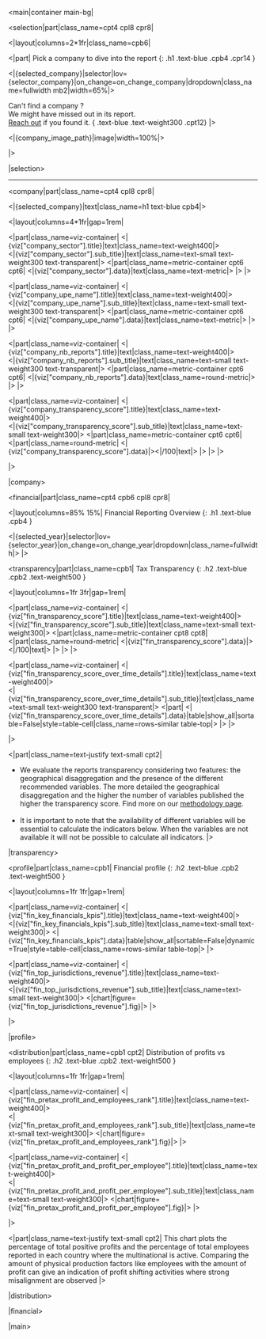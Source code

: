 <main|container main-bg|

<selection|part|class_name=cpt4 cpl8 cpr8|

<|layout|columns=2*1fr|class_name=cpb6|

<|part|
Pick a company to dive into the report
{: .h1 .text-blue .cpb4 .cpr14 }

<|{selected_company}|selector|lov={selector_company}|on_change=on_change_company|dropdown|class_name=fullwidth mb2|width=65%|>

Can't find a company ?<br/>
We might have missed out in its report.<br/>
[Reach out](/Contact) if you found it.
{ .text-blue .text-weight300 .cpt12}
|>

<|{company_image_path}|image|width=100%|>

|>

|selection>

<hr class="header-hr20"/>

<company|part|class_name=cpt4 cpl8 cpr8|

<|{selected_company}|text|class_name=h1 text-blue cpb4|>

<|layout|columns=4*1fr|gap=1rem|

<|part|class_name=viz-container|
<|{viz["company_sector"].title}|text|class_name=text-weight400|>
<br/>
<|{viz["company_sector"].sub_title}|text|class_name=text-small text-weight300 text-transparent|>
<|part|class_name=metric-container cpt6 cpt6|
<|{viz["company_sector"].data}|text|class_name=text-metric|>
|>
|>

<|part|class_name=viz-container|
<|{viz["company_upe_name"].title}|text|class_name=text-weight400|>
<br/>
<|{viz["company_upe_name"].sub_title}|text|class_name=text-small text-weight300 text-transparent|>
<|part|class_name=metric-container cpt6 cpt6|
<|{viz["company_upe_name"].data}|text|class_name=text-metric|>
|>
|>

<|part|class_name=viz-container|
<|{viz["company_nb_reports"].title}|text|class_name=text-weight400|>
<br/>
<|{viz["company_nb_reports"].sub_title}|text|class_name=text-small text-weight300 text-transparent|>
<|part|class_name=metric-container cpt6 cpt6|
<|{viz["company_nb_reports"].data}|text|class_name=round-metric|>
|>
|>

<|part|class_name=viz-container|
<|{viz["company_transparency_score"].title}|text|class_name=text-weight400|>
<br/>
<|{viz["company_transparency_score"].sub_title}|text|class_name=text-small text-weight300|>
<|part|class_name=metric-container cpt6 cpt6|
<|part|class_name=round-metric|
<|{viz["company_transparency_score"].data}|><|/100|text|>
|>
|>
|>

|>

|company>

<financial|part|class_name=cpt4 cpb6 cpl8 cpr8|

<|layout|columns=85% 15%|
Financial Reporting Overview
{: .h1 .text-blue .cpb4 }

<|{selected_year}|selector|lov={selector_year}|on_change=on_change_year|dropdown|class_name=fullwidth|>
|>

<transparency|part|class_name=cpb1|
Tax Transparency
{: .h2 .text-blue .cpb2 .text-weight500 }

<|layout|columns=1fr 3fr|gap=1rem|

<|part|class_name=viz-container|
<|{viz["fin_transparency_score"].title}|text|class_name=text-weight400|>
<br/>
<|{viz["fin_transparency_score"].sub_title}|text|class_name=text-small text-weight300|>
<|part|class_name=metric-container cpt8 cpt8|
<|part|class_name=round-metric|
<|{viz["fin_transparency_score"].data}|><|/100|text|>
|>
|>
|>

<|part|class_name=viz-container|
<|{viz["fin_transparency_score_over_time_details"].title}|text|class_name=text-weight400|>
<br/>
<|{viz["fin_transparency_score_over_time_details"].sub_title}|text|class_name=text-small text-weight300 text-transparent|>
<|part|
<|{viz["fin_transparency_score_over_time_details"].data}|table|show_all|sortable=False|style=table-cell|class_name=rows-similar table-top|>
|> 
|>

|>

<|part|class_name=text-justify text-small cpt2|
* We evaluate the reports transparency considering two features: the geographical disaggregation and the presence of 
the different recommended variables. The more detailed the geographical disaggregation and the higher the number of 
variables published the higher the transparency score. Find more on our [methodology page](/Methodology).
<br/><br/>
* It is important to note that the availability of different variables will be essential to calculate the indicators 
below. When the variables are not available it will not be possible to calculate all indicators.
|>

|transparency>

<profile|part|class_name=cpb1|
Financial profile
{: .h2 .text-blue .cpb2 .text-weight500 }

<|layout|columns=1fr 1fr|gap=1rem|

<|part|class_name=viz-container|
<|{viz["fin_key_financials_kpis"].title}|text|class_name=text-weight400|>
<br/>
<|{viz["fin_key_financials_kpis"].sub_title}|text|class_name=text-small text-weight300|>
<|{viz["fin_key_financials_kpis"].data}|table|show_all|sortable=False|dynamic=True|style=table-cell|class_name=rows-similar table-top|>
|>

<|part|class_name=viz-container|
<|{viz["fin_top_jurisdictions_revenue"].title}|text|class_name=text-weight400|>
<br/>
<|{viz["fin_top_jurisdictions_revenue"].sub_title}|text|class_name=text-small text-weight300|>
<|chart|figure={viz["fin_top_jurisdictions_revenue"].fig}|>
|>

|>

|profile>

<distribution|part|class_name=cpb1 cpt2|
Distribution of profits vs employees
{: .h2 .text-blue .cpb2 .text-weight500 }

<|layout|columns=1fr 1fr|gap=1rem|

<|part|class_name=viz-container|
<|{viz["fin_pretax_profit_and_employees_rank"].title}|text|class_name=text-weight400|>
<br/>
<|{viz["fin_pretax_profit_and_employees_rank"].sub_title}|text|class_name=text-small text-weight300|>
<|chart|figure={viz["fin_pretax_profit_and_employees_rank"].fig}|>
|>

<|part|class_name=viz-container|
<|{viz["fin_pretax_profit_and_profit_per_employee"].title}|text|class_name=text-weight400|>
<br/>
<|{viz["fin_pretax_profit_and_profit_per_employee"].sub_title}|text|class_name=text-small text-weight300|>
<|chart|figure={viz["fin_pretax_profit_and_profit_per_employee"].fig}|>
|>

|>

<|part|class_name=text-justify text-small cpt2|
This chart plots the percentage of total positive profits and the percentage of total employees reported in each 
country where the multinational is active. Comparing the amount of physical production factors like employees with 
the amount of profit can give an indication of profit shifting activities where strong misalignment are observed
|>

|distribution>

|financial>

|main>
